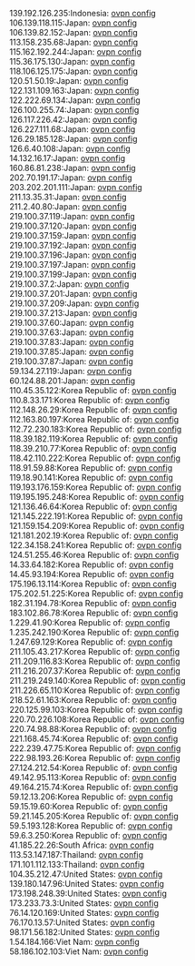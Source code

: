 139.192.126.235:Indonesia: [ovpn config](vpn/139_192_126_235.ovpn)  
106.139.118.115:Japan: [ovpn config](vpn/106_139_118_115.ovpn)  
106.139.82.152:Japan: [ovpn config](vpn/106_139_82_152.ovpn)  
113.158.235.68:Japan: [ovpn config](vpn/113_158_235_68.ovpn)  
115.162.192.244:Japan: [ovpn config](vpn/115_162_192_244.ovpn)  
115.36.175.130:Japan: [ovpn config](vpn/115_36_175_130.ovpn)  
118.106.125.175:Japan: [ovpn config](vpn/118_106_125_175.ovpn)  
120.51.50.19:Japan: [ovpn config](vpn/120_51_50_19.ovpn)  
122.131.109.163:Japan: [ovpn config](vpn/122_131_109_163.ovpn)  
122.222.69.134:Japan: [ovpn config](vpn/122_222_69_134.ovpn)  
126.100.255.74:Japan: [ovpn config](vpn/126_100_255_74.ovpn)  
126.117.226.42:Japan: [ovpn config](vpn/126_117_226_42.ovpn)  
126.227.111.68:Japan: [ovpn config](vpn/126_227_111_68.ovpn)  
126.29.185.128:Japan: [ovpn config](vpn/126_29_185_128.ovpn)  
126.6.40.108:Japan: [ovpn config](vpn/126_6_40_108.ovpn)  
14.132.16.17:Japan: [ovpn config](vpn/14_132_16_17.ovpn)  
160.86.81.238:Japan: [ovpn config](vpn/160_86_81_238.ovpn)  
202.70.191.17:Japan: [ovpn config](vpn/202_70_191_17.ovpn)  
203.202.201.111:Japan: [ovpn config](vpn/203_202_201_111.ovpn)  
211.13.35.31:Japan: [ovpn config](vpn/211_13_35_31.ovpn)  
211.2.40.80:Japan: [ovpn config](vpn/211_2_40_80.ovpn)  
219.100.37.119:Japan: [ovpn config](vpn/219_100_37_119.ovpn)  
219.100.37.120:Japan: [ovpn config](vpn/219_100_37_120.ovpn)  
219.100.37.159:Japan: [ovpn config](vpn/219_100_37_159.ovpn)  
219.100.37.192:Japan: [ovpn config](vpn/219_100_37_192.ovpn)  
219.100.37.196:Japan: [ovpn config](vpn/219_100_37_196.ovpn)  
219.100.37.197:Japan: [ovpn config](vpn/219_100_37_197.ovpn)  
219.100.37.199:Japan: [ovpn config](vpn/219_100_37_199.ovpn)  
219.100.37.2:Japan: [ovpn config](vpn/219_100_37_2.ovpn)  
219.100.37.201:Japan: [ovpn config](vpn/219_100_37_201.ovpn)  
219.100.37.209:Japan: [ovpn config](vpn/219_100_37_209.ovpn)  
219.100.37.213:Japan: [ovpn config](vpn/219_100_37_213.ovpn)  
219.100.37.60:Japan: [ovpn config](vpn/219_100_37_60.ovpn)  
219.100.37.63:Japan: [ovpn config](vpn/219_100_37_63.ovpn)  
219.100.37.83:Japan: [ovpn config](vpn/219_100_37_83.ovpn)  
219.100.37.85:Japan: [ovpn config](vpn/219_100_37_85.ovpn)  
219.100.37.87:Japan: [ovpn config](vpn/219_100_37_87.ovpn)  
59.134.27.119:Japan: [ovpn config](vpn/59_134_27_119.ovpn)  
60.124.88.201:Japan: [ovpn config](vpn/60_124_88_201.ovpn)  
110.45.35.122:Korea Republic of: [ovpn config](vpn/110_45_35_122.ovpn)  
110.8.33.171:Korea Republic of: [ovpn config](vpn/110_8_33_171.ovpn)  
112.148.26.29:Korea Republic of: [ovpn config](vpn/112_148_26_29.ovpn)  
112.163.80.197:Korea Republic of: [ovpn config](vpn/112_163_80_197.ovpn)  
112.72.230.183:Korea Republic of: [ovpn config](vpn/112_72_230_183.ovpn)  
118.39.182.119:Korea Republic of: [ovpn config](vpn/118_39_182_119.ovpn)  
118.39.210.77:Korea Republic of: [ovpn config](vpn/118_39_210_77.ovpn)  
118.42.110.222:Korea Republic of: [ovpn config](vpn/118_42_110_222.ovpn)  
118.91.59.88:Korea Republic of: [ovpn config](vpn/118_91_59_88.ovpn)  
119.18.90.141:Korea Republic of: [ovpn config](vpn/119_18_90_141.ovpn)  
119.193.176.159:Korea Republic of: [ovpn config](vpn/119_193_176_159.ovpn)  
119.195.195.248:Korea Republic of: [ovpn config](vpn/119_195_195_248.ovpn)  
121.136.46.64:Korea Republic of: [ovpn config](vpn/121_136_46_64.ovpn)  
121.145.222.191:Korea Republic of: [ovpn config](vpn/121_145_222_191.ovpn)  
121.159.154.209:Korea Republic of: [ovpn config](vpn/121_159_154_209.ovpn)  
121.181.202.19:Korea Republic of: [ovpn config](vpn/121_181_202_19.ovpn)  
122.34.158.241:Korea Republic of: [ovpn config](vpn/122_34_158_241.ovpn)  
124.51.255.46:Korea Republic of: [ovpn config](vpn/124_51_255_46.ovpn)  
14.33.64.182:Korea Republic of: [ovpn config](vpn/14_33_64_182.ovpn)  
14.45.93.194:Korea Republic of: [ovpn config](vpn/14_45_93_194.ovpn)  
175.196.13.114:Korea Republic of: [ovpn config](vpn/175_196_13_114.ovpn)  
175.202.51.225:Korea Republic of: [ovpn config](vpn/175_202_51_225.ovpn)  
182.31.194.78:Korea Republic of: [ovpn config](vpn/182_31_194_78.ovpn)  
183.102.86.78:Korea Republic of: [ovpn config](vpn/183_102_86_78.ovpn)  
1.229.41.90:Korea Republic of: [ovpn config](vpn/1_229_41_90.ovpn)  
1.235.242.190:Korea Republic of: [ovpn config](vpn/1_235_242_190.ovpn)  
1.247.69.129:Korea Republic of: [ovpn config](vpn/1_247_69_129.ovpn)  
211.105.43.217:Korea Republic of: [ovpn config](vpn/211_105_43_217.ovpn)  
211.209.116.83:Korea Republic of: [ovpn config](vpn/211_209_116_83.ovpn)  
211.216.207.37:Korea Republic of: [ovpn config](vpn/211_216_207_37.ovpn)  
211.219.249.140:Korea Republic of: [ovpn config](vpn/211_219_249_140.ovpn)  
211.226.65.110:Korea Republic of: [ovpn config](vpn/211_226_65_110.ovpn)  
218.52.61.163:Korea Republic of: [ovpn config](vpn/218_52_61_163.ovpn)  
220.125.99.103:Korea Republic of: [ovpn config](vpn/220_125_99_103.ovpn)  
220.70.226.108:Korea Republic of: [ovpn config](vpn/220_70_226_108.ovpn)  
220.74.98.88:Korea Republic of: [ovpn config](vpn/220_74_98_88.ovpn)  
221.168.45.74:Korea Republic of: [ovpn config](vpn/221_168_45_74.ovpn)  
222.239.47.75:Korea Republic of: [ovpn config](vpn/222_239_47_75.ovpn)  
222.98.193.26:Korea Republic of: [ovpn config](vpn/222_98_193_26.ovpn)  
27.124.212.54:Korea Republic of: [ovpn config](vpn/27_124_212_54.ovpn)  
49.142.95.113:Korea Republic of: [ovpn config](vpn/49_142_95_113.ovpn)  
49.164.215.74:Korea Republic of: [ovpn config](vpn/49_164_215_74.ovpn)  
59.12.13.206:Korea Republic of: [ovpn config](vpn/59_12_13_206.ovpn)  
59.15.19.60:Korea Republic of: [ovpn config](vpn/59_15_19_60.ovpn)  
59.21.145.205:Korea Republic of: [ovpn config](vpn/59_21_145_205.ovpn)  
59.5.193.128:Korea Republic of: [ovpn config](vpn/59_5_193_128.ovpn)  
59.6.3.250:Korea Republic of: [ovpn config](vpn/59_6_3_250.ovpn)  
41.185.22.26:South Africa: [ovpn config](vpn/41_185_22_26.ovpn)  
113.53.147.187:Thailand: [ovpn config](vpn/113_53_147_187.ovpn)  
171.101.112.133:Thailand: [ovpn config](vpn/171_101_112_133.ovpn)  
104.35.212.47:United States: [ovpn config](vpn/104_35_212_47.ovpn)  
139.180.147.96:United States: [ovpn config](vpn/139_180_147_96.ovpn)  
173.198.248.39:United States: [ovpn config](vpn/173_198_248_39.ovpn)  
173.233.73.3:United States: [ovpn config](vpn/173_233_73_3.ovpn)  
76.14.120.169:United States: [ovpn config](vpn/76_14_120_169.ovpn)  
76.170.13.57:United States: [ovpn config](vpn/76_170_13_57.ovpn)  
98.171.56.182:United States: [ovpn config](vpn/98_171_56_182.ovpn)  
1.54.184.166:Viet Nam: [ovpn config](vpn/1_54_184_166.ovpn)  
58.186.102.103:Viet Nam: [ovpn config](vpn/58_186_102_103.ovpn)  
